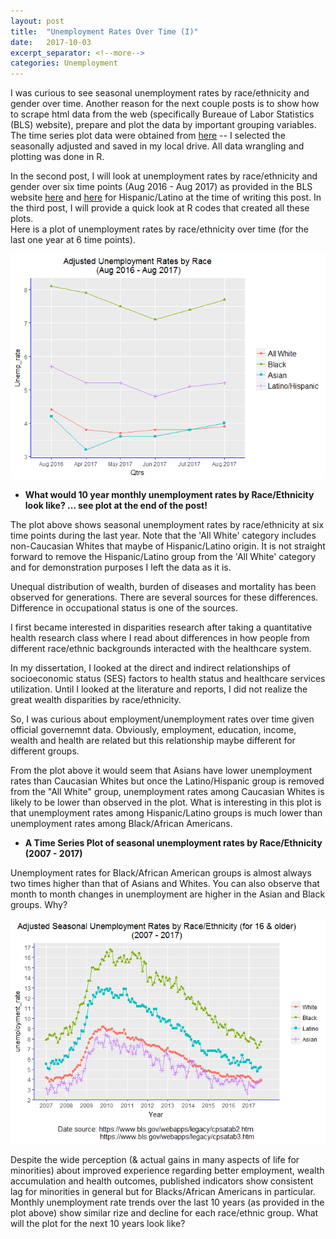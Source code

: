 ```yaml
---
layout: post
title:  "Unemployment Rates Over Time (I)"
date:   2017-10-03
excerpt_separator: <!--more-->
categories: Unemployment
---
```


I was curious to see seasonal unemployment rates by race/ethnicity and gender over time. 
Another reason for the next couple posts is to show how to scrape html data from the web (specifically Bureaue of Labor Statistics (BLS) website), 
prepare and plot the data by important grouping variables. The time series plot data were obtained 
from [here](https://www.bls.gov/webapps/legacy/cpsatab2.htm) -- I selected the seasonally adjusted and 
saved in my local drive. All data wrangling and plotting was done in R.

In the second post, I will look at unemployment rates by race/ethnicity and gender over six time points (Aug 2016 - Aug 2017) 
as provided in the BLS website [here](https://www.bls.gov/news.release/empsit.t02.htm) and [here](https://www.bls.gov/news.release/empsit.t03.htm) 
for Hispanic/Latino at the time of writing this post. In the third post, I will provide a quick look at R codes that created all these plots.  
Here is a plot of unemployment rates by race/ethnicity over time (for the last one year at 6 time points).

<img src="/images/new%20plot-1.png"/>

- **What would 10 year monthly unemployment rates by Race/Ethnicity look like? ... see plot at the end of the post!**
<!--more-->

The plot above shows seasonal unemployment rates by race/ethnicity at six time points during the last year. Note that the 'All White' 
category includes non-Caucasian Whites that maybe of Hispanic/Latino origin. It is not straight forward to remove the 
Hispanic/Latino group from the 'All White' category and for demonstration purposes I left the data as it is. 

Unequal distribution of wealth, burden of diseases and mortality has been observed for generations. 
There are several sources for these differences. Difference in occupational status is one of the sources.

I first became interested in disparities research after taking a quantitative health research class where I 
read about differences in how people from different race/ethnic backgrounds interacted with the healthcare system.

In my dissertation, I looked at the direct and indirect relationships of socioeconomic status (SES) factors to 
health status and healthcare services utilization. Until I looked at the literature and reports, I did not realize 
the great wealth disparities by race/ethnicity. 

So, I was curious about employment/unemployment rates over time given official governemnt data. Obviously, employment, 
education, income, wealth and health are related but this relationship maybe different for different groups. 

From the plot above it would seem that Asians have lower unemployment rates than Caucasian Whites but once the 
Latino/Hispanic group is removed from the "All White" group, unemployment rates among Caucasian Whites is likely to be 
lower than observed in the plot. What is interesting in this plot is that unemployment rates among Hispanic/Latino groups 
is much lower than unemployment rates among Black/African Americans. 

- **A Time Series Plot of seasonal unemployment rates by Race/Ethnicity (2007 - 2017)**

Unemployment rates for Black/African American groups is almost always two times higher than that of Asians and Whites. 
You can also observe that month to month changes in unemployment are higher in the Asian and Black groups. Why?

<img src="/images/unnamed-chunk-7-1.png"/>

Despite the wide perception (& actual gains in many aspects of life for minorities) about improved experience regarding 
better employment, wealth accumulation and health outcomes, published indicators show consistent 
lag for minorities in general but for Blacks/African Americans in particular. Monthly unemployment rate trends over the 
last 10 years (as provided in the plot above) show similar rize and decline for each race/ethnic group. What will the plot for the next 10 years look like?
